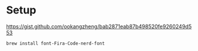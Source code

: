 # Setup
https://gist.github.com/ookangzheng/bab2871eab87b498520fe9260249d553
```
brew install font-Fira-Code-nerd-font
```
